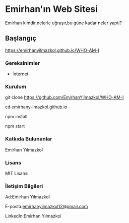 # Emirhan'ın Web Sitesi

Emirhan kimdir,nelerle uğraşır,bu güne kadar neler yaptı?

## Başlangıç

https://emirhanyilmazkol.github.io/WHO-AM-I

### Gereksinimler

- İnternet

### Kurulum

 git clone https://github.com/EmirhanYilmazkol/WHO-AM-I

 cd emirhany-lmazkol.github.io

 npm install

 npm start

 ### Katkıda Bulunanlar

 Emirhan Yılmazkol

 ### Lisans

 MIT Lisansı

 ### İletişim Bilgileri

 Ad:Emirhan Yılmazkol

E-posta:emirhanyilmazkol12@gmail.com

LinkedIn:Emirhan Yılmazkol
